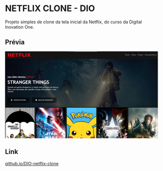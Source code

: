# NETFLIX CLONE - DIO

Projeto simples de clone da tela inicial da Netflix, do curso da Digital Inovation One.

## Prévia

![Imagem prévia](./img/previa.png)

## Link
[github.io/DIO-netflix-clone](https://israelfer.github.io/DIO-netflix-clone)
